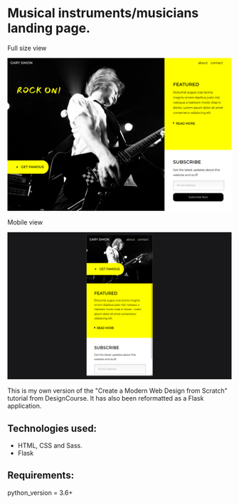
# Musical instruments/musicians landing page.

Full size view

<img src="images/full_size.png">

Mobile view

<img src="images/mobile_view.png">

This is my own version of the "Create a Modern Web Design from Scratch" tutorial from DesignCourse. 
It has also been reformatted as a Flask application.


## Technologies used:
* HTML, CSS and Sass.
* Flask



## Requirements: 
python_version = 3.6+
 

